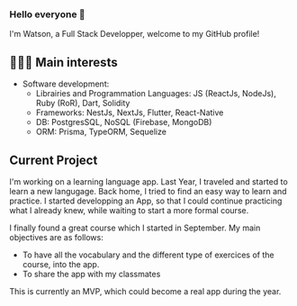 ### Hello everyone 👋

I'm Watson, a Full Stack Developper, welcome to my GitHub profile! 

## 👨🏻‍💻 Main interests

- Software development:
  * Librairies and Programmation Languages: JS (ReactJs, NodeJs), Ruby (RoR), Dart, Solidity
  * Frameworks: NestJs, NextJs, Flutter, React-Native
  * DB: PostgresSQL, NoSQL (Firebase, MongoDB)
  * ORM: Prisma, TypeORM, Sequelize

## Current Project
I'm working on a learning language app. 
Last Year, I traveled and started to learn a new langugage. Back home, I tried to find an easy way to learn and practice.
I started developping an App, so that I could continue practicing what I already knew, while waiting to start a more formal course.

I finally found a great course which I started in September.
My main objectives are as follows:
 - To have all the vocabulary and the different type of exercices of the course, into the app.
 - To share the app with my classmates

This is currently an MVP, which could become a real app during the year.
<!--
**waymaiker/waymaiker** is a ✨ _special_ ✨ repository because its `README.md` (this file) appears on your GitHub profile.

Here are some ideas to get you started:

- 🔭 I’m currently working on ...
- 🌱 I’m currently learning ...
- 👯 I’m looking to collaborate on ...
- 🤔 I’m looking for help with ...
- 💬 Ask me about ...
- 📫 How to reach me: ...
- 😄 Pronouns: ...
- ⚡ Fun fact: ...
-->

